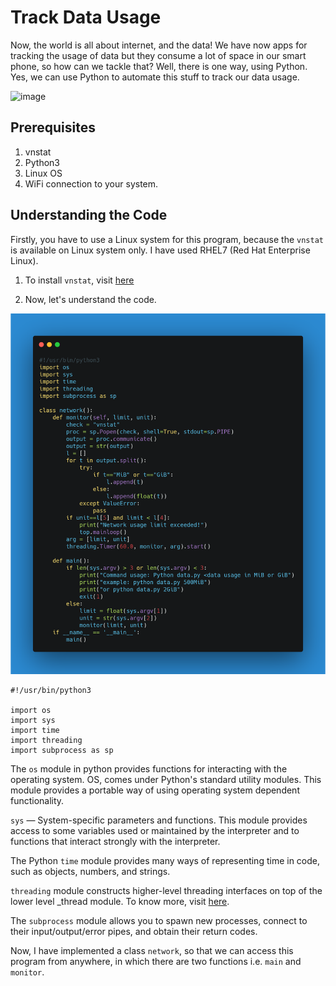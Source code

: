 # Track Data Usage

Now, the world is all about internet, and the data! We have now apps for tracking the usage of data but they consume a lot of space in our smart phone, so how can we tackle that? Well, there is one way, using Python. Yes, we can use Python to automate this stuff to track our data usage.

![image](https://windowsloop.com/wp-content/uploads/2019/09/Windows-10-bandwidth-usage-featured.jpg)

## Prerequisites

1. vnstat
2. Python3
3. Linux OS
4. WiFi connection to your system.

## Understanding the Code

Firstly, you have to use a Linux system for this program, because the `vnstat` is available on Linux system only. I have used RHEL7 (Red Hat Enterprise Linux).

1. To install `vnstat`, visit [here](https://www.tecmint.com/install-vnstat-and-vnstati-to-monitor-linux-network-traffic/#:~:text=To%20install%20vnStat%20in%20RHEL,source%20tarball%20as%20shown%20below.)

2. Now, let's understand the code.

![image](track_data_usage.png)

```
#!/usr/bin/python3

import os
import sys
import time
import threading
import subprocess as sp
```

The `os` module in python provides functions for interacting with the operating system. OS, comes under Python's standard utility modules. This module provides a portable way of using operating system dependent functionality.

`sys` — System-specific parameters and functions. This module provides access to some variables used or maintained by the interpreter and to functions that interact strongly with the interpreter.

The Python `time` module provides many ways of representing time in code, such as objects, numbers, and strings.

`threading` module constructs higher-level threading interfaces on top of the lower level \_thread module. To know more, visit [here](https://docs.python.org/3/library/threading.html).

The `subprocess` module allows you to spawn new processes, connect to their input/output/error pipes, and obtain their return codes.

Now, I have implemented a class `network`, so that we can access this program from anywhere, in which there are two functions i.e. `main` and `monitor`.
